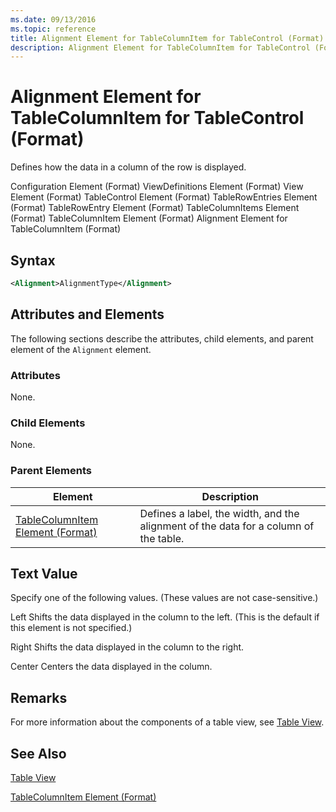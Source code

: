 ```yaml
---
ms.date: 09/13/2016
ms.topic: reference
title: Alignment Element for TableColumnItem for TableControl (Format)
description: Alignment Element for TableColumnItem for TableControl (Format)
---
```

# Alignment Element for TableColumnItem for TableControl (Format)

Defines how the data in a column of the row is displayed.

Configuration Element (Format)
ViewDefinitions Element (Format)
View Element (Format)
TableControl Element (Format)
TableRowEntries Element (Format)
TableRowEntry Element (Format)
TableColumnItems Element (Format)
TableColumnItem Element (Format)
Alignment Element for TableColumnItem (Format)

## Syntax

```xml
<Alignment>AlignmentType</Alignment>
```

## Attributes and Elements

The following sections describe the attributes, child elements, and parent element of the `Alignment` element.

### Attributes

None.

### Child Elements

None.

### Parent Elements

|Element|Description|
|-------------|-----------------|
|[TableColumnItem Element (Format)](./tablecolumnitem-element-for-tablecolumnitems-for-tablecontrol-format.md)|Defines a label, the width, and the alignment of the data for a column of the table.|

## Text Value

Specify one of the following values. (These values are not case-sensitive.)

Left
Shifts the data displayed in the column to the left. (This is the default if this element is not specified.)

Right
Shifts the data displayed in the column to the right.

Center
Centers the data displayed in the column.

## Remarks

For more information about the components of a table view, see [Table View](./creating-a-table-view.md).

## See Also

[Table View](./creating-a-table-view.md)

[TableColumnItem Element (Format)](./tablecolumnitem-element-for-tablecolumnitems-for-tablecontrol-format.md)
